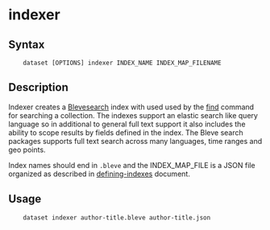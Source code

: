 
# indexer

## Syntax

```
    dataset [OPTIONS] indexer INDEX_NAME INDEX_MAP_FILENAME
```

## Description

Indexer creates a [Blevesearch](https://blevesearch.com) index with used used by the [find](find.html)
command for searching a collection. The indexes support an elastic search like query language so
in additional to general full text support it also includes the ability to scope results by fields
defined in the index. The Bleve search packages supports full text search across many languages,
time ranges and geo points.

Index names should end in `.bleve` and the INDEX_MAP_FILE is a JSON file organized as described in
[defining-indexes](../defining-indexes.html) document.

## Usage

```
    dataset indexer author-title.bleve author-title.json
```

